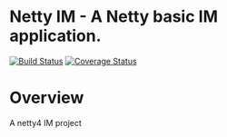 # Netty IM - A Netty basic IM application.
[![Build Status](https://travis-ci.org/oes-network/im.svg?branch=master)](https://travis-ci.org/oes-network/im)
[![Coverage Status](https://coveralls.io/repos/github/oes-network/im/badge.svg?branch=master)](https://coveralls.io/github/oes-network/im?branch=master)
# Overview
A netty4 IM project
